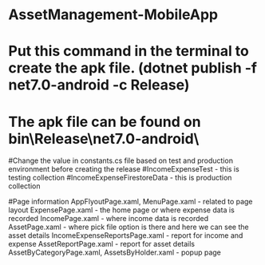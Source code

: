 # AssetManagement-MobileApp
# Put this command in the terminal to create the apk file. (dotnet publish -f net7.0-android -c Release)
# The apk file can be found on bin\Release\net7.0-android\

#Change the value in constants.cs file based on test and production environment before creating the release
#IncomeExpenseTest - this is testing collection
#IncomeExpenseFirestoreData - this is production collection


#Page information
AppFlyoutPage.xaml, MenuPage.xaml - related to page layout
ExpensePage.xaml - the home page or where expense data is recorded
IncomePage.xaml - where income data is recorded
AssetPage.xaml - where pick file option is there and here we can see the asset details
IncomeExpenseReportsPage.xaml - report for income and expense
AssetReportPage.xaml - report for asset details
AssetByCategoryPage.xaml, AssetsByHolder.xaml - popup page